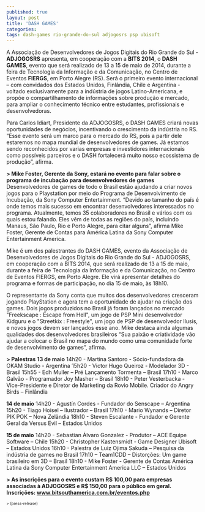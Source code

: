 ```yaml
---
published: true
layout: post
title: 'DASH GAMES'
categories: 
tags: dash-games rio-grande-do-sul adjogosrs psp ubisoft
---
```


 
A Associa&#231;&#227;o de Desenvolvedores de Jogos Digitais do Rio Grande do Sul - **ADJOGOSRS** apresenta, em coopera&#231;&#227;o com a **BITS 2014**, o **DASH GAMES**, evento que ser&#225; realizado de 13 a 15 de maio de 2014, durante a feira de Tecnologia da Informa&#231;&#227;o e da Comunica&#231;&#227;o, no Centro de Eventos **FIERGS**, em Porto Alegre (RS). Ser&#225; o primeiro evento internacional &#8211; com convidados dos Estados Unidos, Finl&#226;ndia, Chile e Argentina - voltado exclusivamente para a ind&#250;stria de jogos Latino-Americana, e prop&#245;e o compartilhamento de informa&#231;&#245;es sobre produ&#231;&#227;o e mercado, para ampliar o conhecimento t&#233;cnico entre estudantes, profissionais e desenvolvedoras.
 
Para Carlos Idiart, Presidente da ADJOGOSRS, o DASH GAMES criar&#225; novas oportunidades de neg&#243;cios, incentivando o crescimento da ind&#250;stria no RS. &#8220;Esse evento ser&#225; um marco para o mercado do RS, pois a partir dele estaremos no mapa mundial de desenvolvedores de games. J&#225; estamos sendo reconhecidos por varias empresas e investidores internacionais como poss&#237;veis parceiros e o DASH fortalecer&#225; muito nosso ecossistema de produ&#231;&#227;o&#8221;, afirma.
 
<strong>> Mike Foster, Gerente da Sony, estar&#225; no evento para falar sobre o programa de incuba&#231;&#227;o para desenvolvedores de games</strong>
Desenvolvedores de games de todo o Brasil est&#227;o ajudando a criar novos jogos para o Playstation por meio do Programa de Desenvolvimento de Incuba&#231;&#227;o, da Sony Computer Entertainment.  &#8220;Devido ao tamanho do pa&#237;s &#233; onde temos mais sucesso em encontrar desenvolvedores interessados no programa. Atualmente, temos 35 colaboradores no Brasil e v&#225;rios com os quais estou falando. Eles v&#234;m de todas as regi&#245;es do pa&#237;s, incluindo Manaus, S&#227;o Paulo, Rio e Porto Alegre, para citar alguns&#8221;, afirma Mike Foster, Gerente de Contas para Am&#233;rica Latina da Sony Computer Entertainment America. 
 
Mike &#233; um dos palestrantes do DASH GAMES, evento da Associa&#231;&#227;o de Desenvolvedores de Jogos Digitais do Rio Grande do Sul - ADJOGOSRS, em coopera&#231;&#227;o com a BITS 2014, que ser&#225; realizado de 13 a 15 de maio, durante a feira de Tecnologia da Informa&#231;&#227;o e da Comunica&#231;&#227;o, no Centro de Eventos FIERGS, em Porto Alegre. Ele vir&#225; apresentar detalhes do programa e formas de participa&#231;&#227;o, no dia 15 de maio, &#224;s 18h10.
 
O representante da Sony conta que muitos dos desenvolvedores cresceram jogando PlayStation e agora tem a oportunidade de ajudar na cria&#231;&#227;o dos games. Dois jogos produzidos no Brasil j&#225; foram lan&#231;ados no mercado &quot;Freekscape : Escape from Hell&quot;, um jogo de PSP Mini desenvolvedor Kidguru e o &quot;Streetkix : Freestyle&quot;, um jogo de PSP de desenvolvedor Ilusis, e novos jogos devem ser lan&#231;ados esse ano. Mike destaca ainda algumas qualidades dos desenvolvedores brasileiros &#8220;Sua paix&#227;o e criatividade v&#227;o ajudar a colocar o Brasil no mapa do mundo como uma comunidade forte de desenvolvimento de games&#8221;, afirma.
 
 
<strong>> Palestras</strong>
**13 de maio**
14h20 - Martina Santoro - S&#243;cio-fundadora da OKAM Studio - Argentina
15h20 - Victor Hugo Queiroz - Modelador 3D - Brasil
15h55 - Edh Muller &#8211; Pr&#233; Lan&#231;amento Tormenta &#8211; Brasil
17h10 - Marco Galv&#227;o - Programador Joy Masher &#8211; Brasil
18h10 - Peter Vesterbacka - Vice-Presidente e Diretor de Marketing da Rovio Mobile. Criador do Angry Birds &#8211; Finl&#226;ndia
 
**14 de maio**
14h20 - Agust&#237;n Cordes - Fundador do Senscape &#8211; Argentina
15h20 - Tiago Hoisel &#8211; Ilustrador &#8211; Brasil
17h10 - Mario Wynands &#8211; Diretor PIK POK &#8211; Nova Zel&#226;ndia
18h10 - Steven Escalante - Fundador e  Gerente Geral da Versus Evil &#8211; Estados Unidos
 
**15 de maio**
14h20 - Sebastian &#193;lvaro Gonzalez - Produtor &#8211; ACE Equipe Software &#8211; Chile
15h20 - Christopher Kastensmidt - Game Designer Ubisoft &#8211; Estados Unidos
16h10 - Palestra de Luiz Ojima Sakuda &#8211; Pesquisa da ind&#250;stria de games no Brasil
17h10 &#8211; Team1CDD &#8211; Distor&#231;&#245;es: Um game brasileiro em 3D &#8211; Brasil
18h10 - Mike Foster - Gerente de Contas Am&#233;rica Latina da Sony Computer Entertainment  America LLC &#8211; Estados Unidos
 
<strong>> As inscri&#231;&#245;es para o evento custam R$ 100,00 para empresas associadas &#224; ADJOGOSRS e R$ 150,00 para o p&#250;blico em geral.</strong>
<strong>Inscri&#231;&#245;es: <a href="http://www.bitsouthamerica.com.br/eventos.php" target="_self">www.bitsouthamerica.com.br/eventos.php</a>
</strong>
 
<span style="font-size: x-small;">> (press-release)</span>
